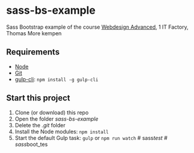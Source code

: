 # sass-bs-example

Sass Bootstrap example of the course [Webdesign Advanced](https://itf-web-advanced.netlify.app/), 1 IT Factory, Thomas
More kempen

## Requirements

- [Node](https://nodejs.org/en/)
- [Git](https://git-scm.com/)
- [gulp-cli](https://gulpjs.com/): `npm install -g gulp-cli`

## Start this project

1. Clone (or download) this repo
2. Open the folder _sass-bs-example_
3. Delete the _.git_ folder
4. Install the Node modules: `npm install`
5. Start the default Gulp task: `gulp` or `npm run watch`
#   s a s s _ t e s t  
 #   s a s s _ b o o t _ t e s  
 